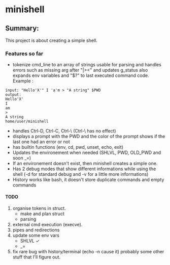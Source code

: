 minishell
=
## Summary:
This project is about creating a simple shell.
### Features so far
*  tokenize cmd_line to an array of strings usable for parsing and handles errors such as missing arg after "|><" and updates g_status also expands env variables and "$?" to last executed command code. Example :
  ```
input: "Hello'X'" I 'a'm > "A string" $PWD
output:
Hello'X'
I
am
>
A string
home/user/minishell
```
*  handles Ctrl-D, Ctrl-C, Ctrl-\ (Ctrl-\ has no effect)
*  displays a prompt with the PWD and the color of the prompt shows if the last one had an error or not
*  has builtin functions (env, cd, pwd, unset, echo, exit)
*  Updates the environement when needed (SHLVL, PWD, OLD_PWD and soon _=)
*  If an environement doesn't exist, then minishell creates a simple one.
*  Has 2 debug modes that show different informations while using the shell (-d for standard debug and -v for a little more informations)
*  History works like bash, it doesn't store duplicate commands and empty commands
#### TODO

1. organise tokens in struct.
   + make and plan struct
   + parsing
2. external cmd execution (execve).
3. pipes and redirections
4. update some env vars
   + SHLVL ✓
   + _=
5. fix rare bug with history/terminal (echo -n cause it)
probably some other stuff that I'll figure out.
